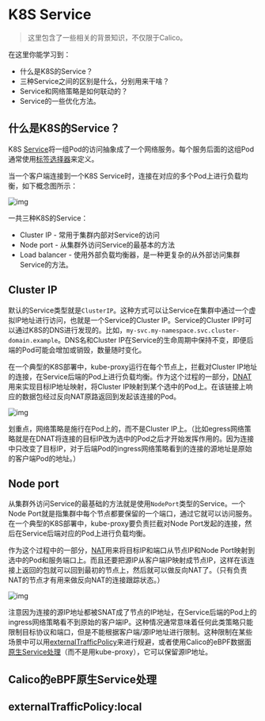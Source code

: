 # K8S Service

> 这里包含了一些相关的背景知识，不仅限于Calico。

在这里你能学习到：

- 什么是K8S的Service？
- 三种Service之间的区别是什么，分别用来干啥？
- Service和网络策略是如何联动的？
- Service的一些优化方法。

## 什么是K8S的Service？

K8S [Service](https://kubernetes.io/docs/concepts/services-networking/service/)将一组Pod的访问抽象成了一个网络服务。每个服务后面的这组Pod通常使用[标签选择器](https://kubernetes.io/docs/concepts/overview/working-with-objects/labels/)来定义。

当一个客户端连接到一个K8S Service时，连接在对应的多个Pod上进行负载均衡，如下概念图所示：

![img](https://projectcalico.docs.tigera.io/images/k8s-service-concept.svg)

一共三种K8S的Service：

- Cluster IP - 常用于集群内部对Service的访问
- Node port - 从集群外访问Service的最基本的方法
- Load balancer - 使用外部负载均衡器，是一种更复杂的从外部访问集群Service的方法。

## Cluster IP

默认的Service类型就是`ClusterIP`。这种方式可以让Service在集群中通过一个虚拟IP地址进行访问，也就是一个Service的Cluster IP。Service的Cluster IP时可以通过K8S的DNS进行发现的。比如，`my-svc.my-namespace.svc.cluster-domain.example`。DNS名和Cluster IP在Service的生命周期中保持不变，即便后端的Pod可能会增加或销毁，数量随时变化。

在一个典型的K8S部署中，kube-proxy运行在每个节点上，拦截对Cluster IP地址的连接，在Service后端的Pod上进行负载均衡。作为这个过程的一部分，[DNAT](02网络.md#nat)用来实现目标IP地址映射，将Cluster IP映射到某个选中的Pod上。在该链接上响应的数据包经过反向NAT原路返回到发起该连接的Pod。

![img](https://projectcalico.docs.tigera.io/images/kube-proxy-cluster-ip.svg)

划重点，网络策略是施行在Pod上的，而不是Cluster IP上。（比如egress网络策略就是在DNAT将连接的目标IP改为选中的Pod之后才开始发挥作用的。因为连接中只改变了目标IP，对于后端Pod的ingress网络策略看到的连接的源地址是原始的客户端Pod的地址。）

## Node port

从集群外访问Service的最基础的方法就是使用`NodePort`类型的Service。一个Node Port就是指集群中每个节点都要保留的一个端口，通过它就可以访问服务。在一个典型的K8S部署中，kube-proxy要负责拦截对Node Port发起的连接，然后在Service后端对应的Pod上进行负载均衡。

作为这个过程中的一部分，[NAT](02网络.md#nat)用来将目标IP和端口从节点IP和Node Port映射到选中的Pod和服务端口上。而且还要把源IP从客户端IP映射成节点IP，这样在该连接上返回的包就可以回到最初的节点上，然后就可以做反向NAT了。（只有负责NAT的节点才有用来做反向NAT的连接跟踪状态。）

![img](https://projectcalico.docs.tigera.io/images/kube-proxy-node-port.svg)

注意因为连接的源IP地址都被SNAT成了节点的IP地址，在Service后端的Pod上的ingress网络策略看不到原始的客户端IP。这种情况通常意味着任何此类策略只能限制目标协议和端口，但是不能根据客户端/源IP地址进行限制。这种限制在某些场景中可以用[externalTrafficPolicy](#externalTrafficPolicy:local)来进行规避，或者使用Calico的eBPF数据面[原生Service处理](#Calico的eBPF原生Service处理)（而不是用kube-proxy），它可以保留源IP地址。

## Calico的eBPF原生Service处理

## externalTrafficPolicy:local